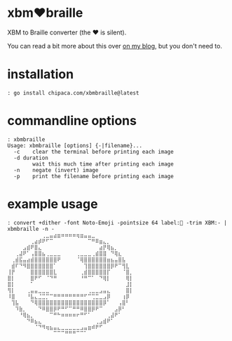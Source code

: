 # xbm❤braille

XBM to Braille converter (the ❤ is silent).

You can read a bit more about this over [on my blog](https://chipaca.com/en/2024/01/xbmbraille/), but you don't need to.

# installation

```console
: go install chipaca.com/xbmbraille@latest
```

# commandline options

```console
: xbmbraille
Usage: xbmbraille [options] {-|filename}...
  -c	clear the terminal before printing each image
  -d duration
    	wait this much time after printing each image
  -n	negate (invert) image
  -p	print the filename before printing each image
```

# example usage

```console
: convert +dither -font Noto-Emoji -pointsize 64 label:🤩 -trim XBM:- | xbmbraille -n -
⠀⠀⠀⠀⠀⠀⠀⠀⠀⢀⣀⣤⣴⣶⠶⠶⠶⠶⢶⣶⣤⣤⣀⠀⠀⠀⠀⠀⠀⠀⠀⠀⠀
⠀⠀⠀⠀⠀⠀⢀⣴⡾⠟⠋⠉⠀⠀⠀⠀⠀⠀⠀⠀⠀⠉⠛⠿⣶⣄⡀⠀⠀⠀⠀⠀⠀
⠀⠀⠀⠀⣠⣾⠟⣿⣄⠀⠀⠀⠀⠀⠀⠀⠀⠀⠀⠀⠀⠀⠀⠀⣴⡟⢿⣦⡀⠀⠀⠀⠀
⠀⠀⢀⣼⠟⠁⢠⣿⣿⣦⢀⣀⣀⣀⠀⠀⠀⠀⢀⣀⣀⣀⢀⣾⣿⣿⠀⠙⢿⣆⠀⠀⠀
⠀⢀⣾⣯⣤⣴⣾⣿⣿⣿⣿⣿⣿⠟⠀⠀⠀⠀⠈⢿⣿⣿⣿⣿⣿⣿⣶⣦⣤⣿⣧⠀⠀
⠀⣾⠏⠙⠻⣿⣿⣿⣿⣿⣿⣿⠁⠀⠀⠀⠀⠀⠀⠀⢹⣿⣿⣿⣿⣿⣿⡿⠟⠉⢻⣇⠀
⢸⡟⠀⠀⠀⠀⣿⣿⣿⣿⣿⣿⣇⠀⠀⠀⠀⠀⠀⢀⣾⣿⣿⣿⣿⣿⡏⠀⠀⠀⠈⣿⡀
⣿⡇⠀⠀⠀⠀⣿⠟⠋⠀⠈⠙⠛⠀⠀⠀⠀⠀⠀⠘⠛⠉⠁⠀⠙⢿⡇⠀⠀⠀⠀⢿⡇
⣿⡇⠀⠀⠀⠀⠁⠀⠀⠀⠀⠀⠀⠀⠀⠀⠀⠀⠀⠀⠀⠀⠀⠀⠀⠀⠀⠀⠀⠀⠀⣸⡇
⢻⡇⠀⠀⠀⢀⣤⣤⣀⣀⣀⠀⠀⠀⠀⠀⠀⠀⠀⠀⠀⢀⣀⣀⣠⣤⣄⠀⠀⠀⠀⣿⡇
⠸⣿⠀⠀⠀⠘⣧⣄⣈⣉⡉⠉⠛⠛⠛⠛⠛⠛⠛⠛⠋⠉⢉⣉⣀⣠⡿⠀⠀⠀⢰⡿⠀
⠀⢹⣧⠀⠀⠀⠙⢿⣿⣿⣿⣿⣿⣿⣿⣿⣿⣿⣿⣿⣿⣿⣿⣿⣿⡿⠁⠀⠀⢠⣿⠃⠀
⠀⠀⠹⣷⡀⠀⠀⠀⠙⠿⣿⣿⡿⠟⠛⠋⠉⠛⠛⠿⣿⣿⡿⠟⠉⠀⠀⠀⣠⡿⠃⠀⠀
⠀⠀⠀⠘⢿⣦⡀⠀⠀⠀⠀⠉⠛⠓⠶⠶⠶⠶⠖⠛⠋⠁⠀⠀⠀⠀⢀⣼⠟⠁⠀⠀⠀
⠀⠀⠀⠀⠀⠙⠿⣦⣄⠀⠀⠀⠀⠀⠀⠀⠀⠀⠀⠀⠀⠀⠀⢀⣠⣾⠟⠁⠀⠀⠀⠀⠀
⠀⠀⠀⠀⠀⠀⠀⠈⠙⠻⢶⣦⣤⣄⣀⣀⣀⣀⣀⣠⣤⣶⠾⠟⠋⠀⠀⠀⠀⠀⠀⠀⠀
⠀⠀⠀⠀⠀⠀⠀⠀⠀⠀⠀⠀⠉⠉⠉⠛⠛⠛⠉⠉⠁⠀⠀⠀⠀⠀⠀⠀⠀⠀⠀⠀⠀
```
